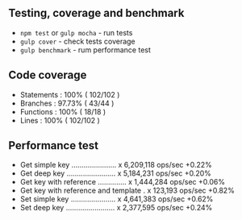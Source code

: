 ## Testing, coverage and benchmark

* `npm test` or `gulp mocha` - run tests
* `gulp cover` - check tests coverage
* `gulp benchmark` - rum performance test
 
## Code coverage

* Statements   : 100% ( 102/102 )
* Branches     : 97.73% ( 43/44 )
* Functions    : 100% ( 18/18 )
* Lines        : 100% ( 102/102 )

## Performance test

* Get simple key ...................... x 6,209,118 ops/sec +0.22%
* Get deep key ........................ x 5,184,231 ops/sec +0.20%
* Get key with reference .............. x 1,444,284 ops/sec +0.06%
* Get key with reference and template . x 123,193 ops/sec +0.82%
* Set simple key ...................... x 4,641,383 ops/sec +0.62%
* Set deep key ........................ x 2,377,595 ops/sec +0.24%
